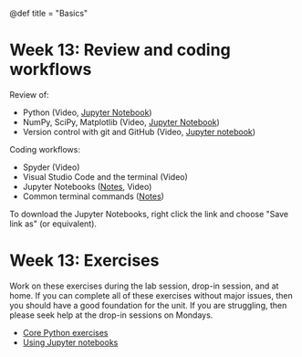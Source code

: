 @def title = "Basics"

# Week 13: Review and coding workflows

Review of:
* Python (Video, [Jupyter Notebook](/assets/basics/Week13-PythonReview.ipynb))
* NumPy, SciPy, Matplotlib (Video, [Jupyter Notebook](/assets/basics/Week13-Packages.ipynb))
* Version control with git and GitHub (Video, [Jupyter notebook](/assets/basics/Week13-Git.ipynb))

Coding workflows:
* Spyder (Video)
* Visual Studio Code and the terminal (Video)
* Jupyter Notebooks ([Notes](jupyter-notes/), Video)
* Common terminal commands ([Notes](terminal/))

To download the Jupyter Notebooks, right click the link and choose "Save link as"
(or equivalent).


# Week 13: Exercises

Work on these exercises during the lab session, drop-in session,
and at home.  If you can complete all of these exercises without
major issues, then you should have a good foundation for the unit.
If you are struggling, then please seek help at the drop-in sessions
on Mondays.

* [Core Python exercises](/assets/basics/Week13-Python.pdf)
* [Using Jupyter notebooks](jupyter-exercise/)

